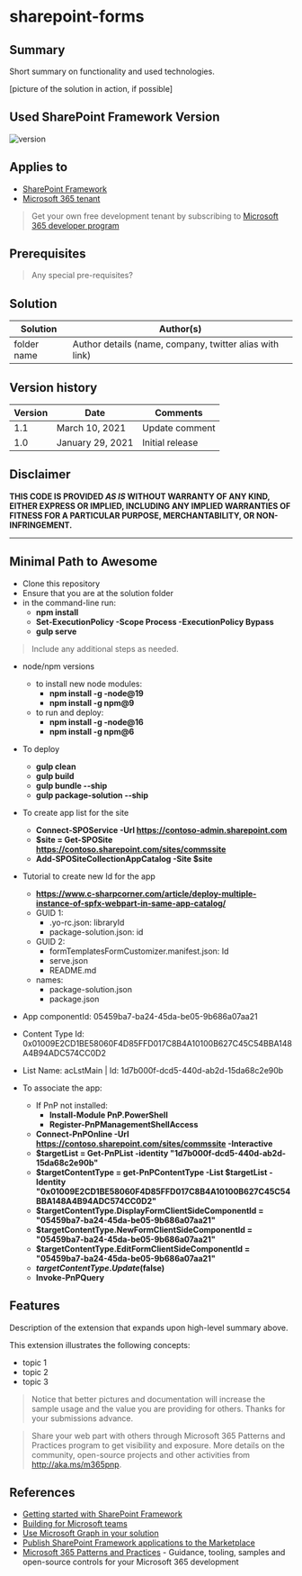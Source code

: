 # sharepoint-forms

## Summary

Short summary on functionality and used technologies.

[picture of the solution in action, if possible]

## Used SharePoint Framework Version

![version](https://img.shields.io/badge/version-1.16.1-green.svg)

## Applies to

- [SharePoint Framework](https://aka.ms/spfx)
- [Microsoft 365 tenant](https://docs.microsoft.com/en-us/sharepoint/dev/spfx/set-up-your-developer-tenant)

> Get your own free development tenant by subscribing to [Microsoft 365 developer program](http://aka.ms/o365devprogram)

## Prerequisites

> Any special pre-requisites?

## Solution

| Solution    | Author(s)                                               |
| ----------- | ------------------------------------------------------- |
| folder name | Author details (name, company, twitter alias with link) |

## Version history

| Version | Date             | Comments        |
| ------- | ---------------- | --------------- |
| 1.1     | March 10, 2021   | Update comment  |
| 1.0     | January 29, 2021 | Initial release |

## Disclaimer

**THIS CODE IS PROVIDED _AS IS_ WITHOUT WARRANTY OF ANY KIND, EITHER EXPRESS OR IMPLIED, INCLUDING ANY IMPLIED WARRANTIES OF FITNESS FOR A PARTICULAR PURPOSE, MERCHANTABILITY, OR NON-INFRINGEMENT.**

---

## Minimal Path to Awesome

- Clone this repository
- Ensure that you are at the solution folder
- in the command-line run:
  - **npm install**
  - **Set-ExecutionPolicy -Scope Process -ExecutionPolicy Bypass**
  - **gulp serve**

> Include any additional steps as needed.

- node/npm versions
  - to install new node modules:
    - **npm install -g -node@19**
    - **npm install -g npm@9**
  - to run and deploy:
    - **npm install -g -node@16**
    - **npm install -g npm@6**

- To deploy
  - **gulp clean**
  - **gulp build**
  - **gulp bundle --ship**
  - **gulp package-solution --ship**

- To create app list for the site
  - **Connect-SPOService -Url https://contoso-admin.sharepoint.com**
  - **$site = Get-SPOSite https://contoso.sharepoint.com/sites/commssite**
  - **Add-SPOSiteCollectionAppCatalog -Site $site**

- Tutorial to create new Id for the app
  - **https://www.c-sharpcorner.com/article/deploy-multiple-instance-of-spfx-webpart-in-same-app-catalog/**
  - GUID 1:
    - .yo-rc.json: libraryId
    - package-solution.json: id
  - GUID 2:
    - formTemplatesFormCustomizer.manifest.json: Id
    - serve.json
    - README.md
  - names:
    - package-solution.json
    - package.json

- App componentId: 05459ba7-ba24-45da-be05-9b686a07aa21
- Content Type Id: 0x01009E2CD1BE58060F4D85FFD017C8B4A10100B627C45C54BBA148A4B94ADC574CC0D2
- List Name: acLstMain | Id: 1d7b000f-dcd5-440d-ab2d-15da68c2e90b

- To associate the app:
  - If PnP not installed:
    - **Install-Module PnP.PowerShell**
    - **Register-PnPManagementShellAccess**
  - **Connect-PnPOnline -Url https://contoso.sharepoint.com/sites/commssite -Interactive**
  - **$targetList = Get-PnPList -identity "1d7b000f-dcd5-440d-ab2d-15da68c2e90b"**
  - **$targetContentType = get-PnPContentType -List $targetList -Identity "0x01009E2CD1BE58060F4D85FFD017C8B4A10100B627C45C54BBA148A4B94ADC574CC0D2"**
  - **$targetContentType.DisplayFormClientSideComponentId = "05459ba7-ba24-45da-be05-9b686a07aa21"**
  - **$targetContentType.NewFormClientSideComponentId = "05459ba7-ba24-45da-be05-9b686a07aa21"**
  - **$targetContentType.EditFormClientSideComponentId = "05459ba7-ba24-45da-be05-9b686a07aa21"**
  - **$targetContentType.Update($false)**
  - **Invoke-PnPQuery**

## Features

Description of the extension that expands upon high-level summary above.

This extension illustrates the following concepts:

- topic 1
- topic 2
- topic 3

> Notice that better pictures and documentation will increase the sample usage and the value you are providing for others. Thanks for your submissions advance.

> Share your web part with others through Microsoft 365 Patterns and Practices program to get visibility and exposure. More details on the community, open-source projects and other activities from http://aka.ms/m365pnp.

## References

- [Getting started with SharePoint Framework](https://docs.microsoft.com/en-us/sharepoint/dev/spfx/set-up-your-developer-tenant)
- [Building for Microsoft teams](https://docs.microsoft.com/en-us/sharepoint/dev/spfx/build-for-teams-overview)
- [Use Microsoft Graph in your solution](https://docs.microsoft.com/en-us/sharepoint/dev/spfx/web-parts/get-started/using-microsoft-graph-apis)
- [Publish SharePoint Framework applications to the Marketplace](https://docs.microsoft.com/en-us/sharepoint/dev/spfx/publish-to-marketplace-overview)
- [Microsoft 365 Patterns and Practices](https://aka.ms/m365pnp) - Guidance, tooling, samples and open-source controls for your Microsoft 365 development
